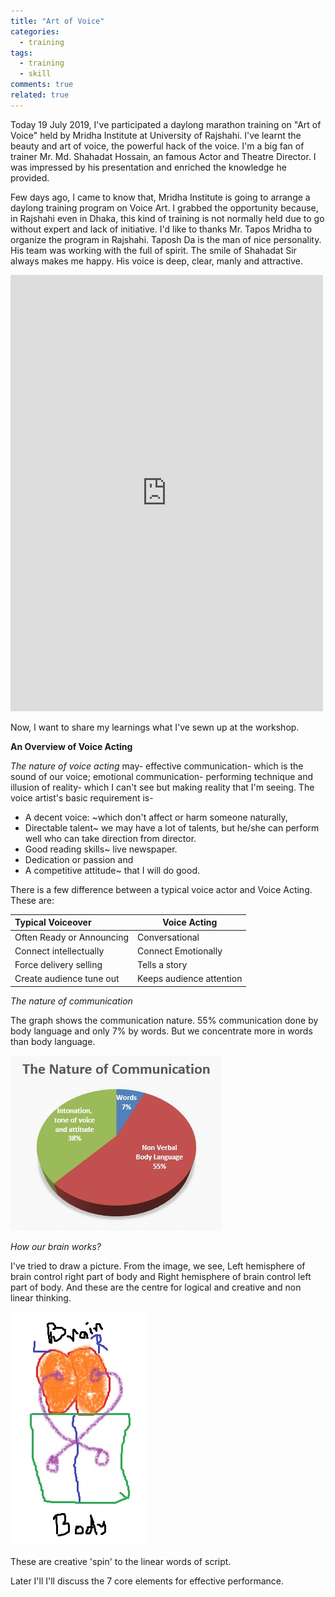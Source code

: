 ```yaml
---
title: "Art of Voice"
categories:
  - training
tags:
  - training
  - skill
comments: true
related: true
---
```

Today 19 July 2019, I've participated a daylong marathon training on "Art of Voice" held by Mridha Institute at University of Rajshahi. I've learnt the beauty and art of voice, the powerful hack of the voice. I'm a big fan of trainer Mr. Md. Shahadat Hossain, an famous Actor and Theatre Director. I was impressed by his presentation and enriched the knowledge he provided. 

Few days ago, I came to know that, Mridha Institute is going to arrange a daylong training program on Voice Art. I grabbed the opportunity because, in Rajshahi even in Dhaka, this kind of training is not normally held due to go without expert and lack of initiative. I'd like to thanks Mr. Tapos Mridha to organize the program in Rajshahi. Taposh Da is the man of nice personality. His team was working with the full of spirit. The smile of Shahadat Sir always makes me happy. His voice is deep, clear, manly and attractive. 

<iframe src="https://web.facebook.com/plugins/post.php?href=https%3A%2F%2Fweb.facebook.com%2Fmridhainstitute%2Fposts%2F386392555315017&width=500" width="500" height="698" style="border:none;overflow:hidden" scrolling="no" frameborder="0" allowTransparency="true" allow="encrypted-media"></iframe>

Now, I want to share my learnings what I've sewn up at the workshop. 

**An Overview of Voice Acting**

*The nature of voice acting* may- effective communication- which is the sound of our voice; emotional communication- performing technique and illusion of reality- which I can't see but making reality that I'm seeing. The voice artist's basic requirement is- 

- A decent voice: ~which don't affect or harm someone naturally,
- Directable talent~ we may have a lot of talents, but he/she can perform well who can take direction from director. 
- Good reading skills~ live newspaper.
- Dedication or passion and 
- A competitive attitude~ that I will do good. 

There is a few difference between a typical voice actor and Voice Acting. These are: 

| Typical Voiceover         | Voice Acting             |
| :------------------------ | ------------------------ |
| Often Ready or Announcing | Conversational           |
| Connect intellectually    | Connect Emotionally      |
| Force delivery selling    | Tells a story            |
| Create audience tune out  | Keeps audience attention |

*The nature of communication* 

The graph shows the communication nature. 55% communication done by body language and only 7% by words. But we concentrate more in words than body language.

![](/assets/images/communication.JPG)

*How our brain works?* 

I've tried to draw a picture. From the image, we see, Left hemisphere of brain control right part of body and Right hemisphere of brain control left part of body. And these are the centre for logical and creative and non linear thinking. 

![](/assets/images/brain.jpg)

These are creative 'spin' to the linear words of script.

Later I'll I'll discuss the 7 core elements for effective performance.
